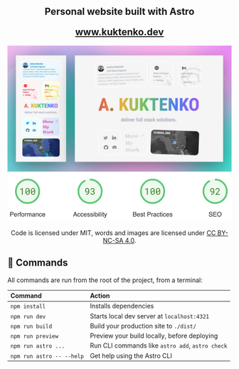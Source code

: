 <h2 align="center">
  <p>Personal website built with Astro</p>
  <a href="https://www.kuktenko.dev/" target="_blank">www.kuktenko.dev</a>
</h2>

<div align="center">
  <img alt="Demo" src="./demo/theme.webp" />
  <img alt="Demo" src="./demo/insights.webp" />
</div>

<p align="center">
Code is licensed under MIT, words and images are licensed under <a href='https://creativecommons.org/licenses/by-nc-sa/4.0/'>CC BY-NC-SA 4.0</a>.
</p>

## 🧞 Commands

All commands are run from the root of the project, from a terminal:

| Command                   | Action                                           |
| :------------------------ | :----------------------------------------------- |
| `npm install`             | Installs dependencies                            |
| `npm run dev`             | Starts local dev server at `localhost:4321`      |
| `npm run build`           | Build your production site to `./dist/`          |
| `npm run preview`         | Preview your build locally, before deploying     |
| `npm run astro ...`       | Run CLI commands like `astro add`, `astro check` |
| `npm run astro -- --help` | Get help using the Astro CLI                     |
